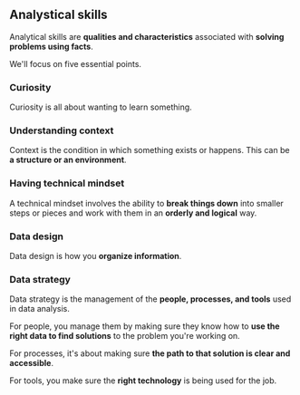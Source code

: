 ## Analystical skills

Analytical skills are **qualities and characteristics** associated with **solving problems using facts**.

We'll focus on five essential points.

### Curiosity

Curiosity is all about wanting to learn something.

### Understanding context

Context is the condition in which something exists or happens. This can be **a structure or an environment**.

### Having technical mindset

A technical mindset involves the ability to **break things down** into smaller steps or pieces and work with them in an **orderly and logical** way.

### Data design

Data design is how you **organize information**.

### Data strategy

Data strategy is the management of the **people, processes, and tools** used in data analysis.

For people, you manage them by making sure they know how to **use the right data to find solutions** to the problem you're working on.

For processes, it's about making sure **the path to that solution is clear and accessible**.

For tools, you make sure the **right technology** is being used for the job.
